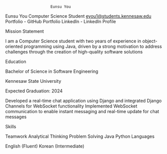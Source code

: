                         Eunsu You
Eunsu You
Computer Science Student
eyou1@students.kennesaw.edu
Portfolio - GitHub Portfolio
LinkedIn - LinkedIn Profile

Mission Statement

I am a Computer Science student with two years of experience in object-oriented programming using Java, driven by a strong motivation to address challenges through the creation of high-quality software solutions

Education

Bachelor of Science in Software Engineering

Kennesaw State University

Expected Graduation: 2024

Developed a real-time chat application using Django and integrated Django Channels for WebSocket functionality
Implemented WebSocket communication to enable instant messaging and real-time update for chat messages

Skills

Teamwork
Analytical Thinking
Problem Solving
Java
Python
Languages

English (Fluent)
Korean (Intermediate)
